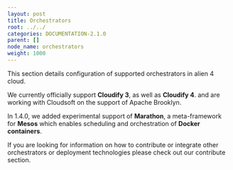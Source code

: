 ```yaml
---
layout: post
title: Orchestrators
root: ../../
categories: DOCUMENTATION-2.1.0
parent: []
node_name: orchestrators
weight: 1000
---
```


This section details configuration of supported orchestrators in alien 4 cloud.

We currently officially support __Cloudify 3__, as well as __Cloudify 4__. and are working with Cloudsoft on the support of Apache Brooklyn.


In 1.4.0, we added experimental support of __Marathon__, a meta-framework for __Mesos__ which enables scheduling and orchestration of __Docker containers__.

If you are looking for information on how to contribute or integrate other orchestrators or deployment technologies please check out our contribute section.
